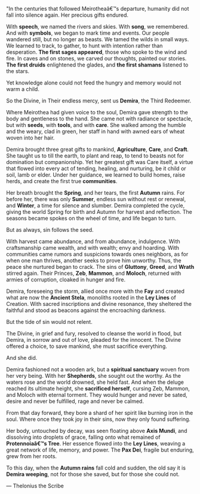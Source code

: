 "In the centuries that followed Meirotheaâ€™s departure, humanity did not fall into silence again. Her precious gifts endured. 

With **speech**, we named the rivers and skies. With **song**, we remembered. And with **symbols**, we began to mark time and events. Our people wandered still, but no longer as beasts. We tamed the wilds in small ways. We learned to track, to gather, to hunt with intention rather than desperation. **The first sages appeared**, those who spoke to the wind and fire. In caves and on stones, we carved our thoughts, painted our stories. **The first druids** enlightened the glades, and **the first shamans** listened to the stars.

Yet knowledge alone could not feed the hungry and memory would not warm a child.

So the Divine, in Their endless mercy, sent us **Demira**, the Third Redeemer.

Where Meirothea had given voice to the soul, Demira gave strength to the body and gentleness to the hand. She came not with radiance or spectacle, but with **seeds**, with **tools**, and with **care**. She walked among the humble and the weary, clad in green, her staff in hand with awned ears of wheat woven into her hair.

Demira brought three great gifts to mankind, **Agriculture**, **Care**, and **Craft**. She taught us to till the earth, to plant and reap, to tend to beasts not for domination but companionship. Yet her greatest gift was Care itself, a virtue that flowed into every act of tending, healing, and nurturing, be it child or soil, lamb or elder. Under her guidance, we learned to build homes, raise herds, and create the first true **communities**.

Her breath brought the **Spring**, and her tears, the first **Autumn** rains. For before her, there was only **Summer**, endless sun without rest or renewal, and **Winter**, a time for silence and slumber. Demira completed the cycle, giving the world Spring for birth and Autumn for harvest and reflection. The seasons became spokes on the wheel of time, and life began to turn.

But as always, sin follows the seed.

With harvest came abundance, and from abundance, indulgence. With craftsmanship came wealth, and with wealth; envy and hoarding. With communities came rumors and suspicions towards ones neighbors, as for when one man thrives, another seeks to prove him unworthy. Thus, the peace she nurtured began to crack. The sins of **Gluttony**, **Greed**, and **Wrath** stirred again. Their Princes, **Zeb**, **Mammon**, and **Moloch**, returned with armies of corruption, cloaked in hunger and fire. 

Demira, foreseeing the storm, allied once more with the **Fay** and created what are now the **Ancient Stela**, monoliths rooted in the **Ley Lines** of Creation. With sacred inscriptions and divine resonance, they sheltered the faithful and stood as beacons against the encroaching darkness.

But the tide of sin would not relent.

The Divine, in grief and fury, resolved to cleanse the world in flood, but Demira, in sorrow and out of love, pleaded for the innocent. The Divine offered a choice, to save mankind, she must  sacrifice everything.

And she did.

Demira fashioned not a wooden ark, but a **spiritual sanctuary** woven from her very being. With her **Shepherds**, she sought out the worthy. As the waters rose and the world drowned, she held fast. And when the deluge reached its ultimate height, she **sacrificed herself**, cursing Zeb, Mammon, and Moloch with eternal torment. They would hunger and never be sated, desire and never be fulfilled, rage and never be calmed.

From that day forward, they bore a shard of her spirit like burning iron in the soul. Where once they took joy in their sins, now they only found suffering.

Her body, untouched by decay, was seen floating above **Axis Mundi**, and dissolving into droplets of grace, falling onto what remained of **Protennoiaâ€™s Tree**. Her essence flowed into the **Ley Lines**, weaving a great network of life, memory, and power. The **Pax Dei**, fragile but enduring, grew from her roots.

To this day, when the **Autumn rains** fall cold and sudden, the old say it is **Demira weeping**, not for those she saved, but for those she could not.

 — Thelonius the Scribe